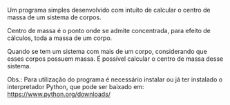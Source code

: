 Um programa simples desenvolvido com intuito de calcular o centro de massa de um sistema de corpos.

Centro de massa é o ponto onde se admite concentrada, para efeito de cálculos, toda a massa de um corpo.

Quando se tem um sistema com mais de um corpo, considerando que esses corpos possuem massa. É possível calcular o centro de massa desse sistema.

Obs.: Para utilização do programa é necessário instalar ou já ter instalado o interpretador Python, que pode ser baixado em: https://www.python.org/downloads/

